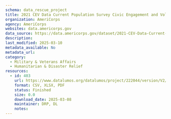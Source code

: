 ```yaml
---
schema: data_rescue_project 
title: 2021 CEV Data Current Population Survey Civic Engagement and Volunteering Supplement
organization: AmeriCorps
agency: AmeriCorps
websites: data.americorps.gov
data_source: https://data.americorps.gov/dataset/2021-CEV-Data-Current-Population-Survey-Civic-Enga/n3gv-uwex
description: 
last_modified: 2025-03-10
metadata_available: No
metadata_url: 
category:
  - Military & Veterans Affairs 
  - Humanitarian & Disaster Relief 
resources:
  - id: 403
    url: https://www.datalumos.org/datalumos/project/222044/version/V2/view
    format: CSV, XLSX, PDF
    status: Finished
    size: 0.0
    download_date: 2025-03-08
    maintainer: DRP, DL
    notes: 
---
```

